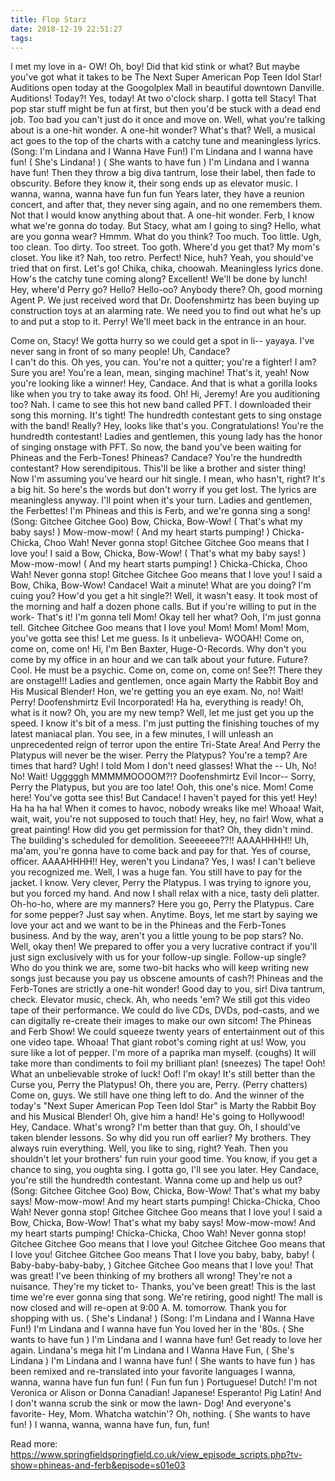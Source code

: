 ```yaml
---
title: Flop Starz
date: 2018-12-19 22:51:27
tags:
---
```


I met my love in a- OW! Oh, boy! Did that kid stink or what? But maybe you've got what it takes to be The Next Super American Pop Teen Idol Star! Auditions open today at the Googolplex Mall in beautiful downtown Danville.
Auditions! Today?! Yes, today! At two o'clock sharp.
I gotta tell Stacy! That pop star stuff might be fun at first, but then you'd be stuck with a dead end job.
Too bad you can't just do it once and move on.
Well, what you're talking about is a one-hit wonder.
A one-hit wonder? What's that? Well, a musical act goes to the top of the charts with a catchy tune and meaningless lyrics.
(Song: I'm Lindana and I Wanna Have Fun!) I'm Lindana and I wanna have fun! ( She's Lindana! ) ( She wants to have fun ) I'm Lindana and I wanna have fun! Then they throw a big diva tantrum, lose their label, then fade to obscurity.
Before they know it, their song ends up as elevator music.
I wanna, wanna, wanna have fun fun fun Years later, they have a reunion concert, and after that, they never sing again, and no one remembers them.
Not that I would know anything about that.
A one-hit wonder.
Ferb, I know what we're gonna do today.
But Stacy, what am I going to sing? Hello, what are you gonna wear? Hmmm.
What do you think? Too much.
Too little.
Ugh, too clean.
Too dirty.
Too street.
Too goth.
Where'd you get that? My mom's closet.
You like it? Nah, too retro.
Perfect! Nice, huh? Yeah, you should've tried that on first.
Let's go! Chika, chika, choowah.
Meaningless lyrics done.
How's the catchy tune coming along? Excellent! We'll be done by lunch! Hey, where'd Perry go? Hello? Hello-oo? Anybody there? Oh, good morning Agent P.
We just received word that Dr.
Doofenshmirtz has been buying up construction toys at an alarming rate.
We need you to find out what he's up to and put a stop to it.
Perry! We'll meet back in the entrance in an hour.


Come on, Stacy! We gotta hurry so we could get a spot in li-- yayaya.
I've never sang in front of so many people! Uh, Candace?   
I can't do this.
Oh yes, you can.
You're not a quitter; you're a fighter! I am? Sure you are! You're a lean, mean, singing machine! That's it, yeah! Now you're looking like a winner! Hey, Candace.
And that is what a gorilla looks like when you try to take away its food.
Oh! Hi, Jeremy! Are you auditioning too? Nah.
I came to see this hot new band called PFT.
I downloaded their song this morning.
It's tight! The hundredth contestant gets to sing onstage with the band! Really? Hey, looks like that's you.
Congratulations! You're the hundredth contestant! Ladies and gentlemen, this young lady has the honor of singing onstage with PFT.
So now, the band you've been waiting for Phineas and the Ferb-Tones! Phineas? Candace? You're the hundredth contestant? How serendipitous.
This'll be like a brother and sister thing! Now I'm assuming you've heard our hit single.
I mean, who hasn't, right? It's a big hit.
So here's the words but don't worry if you get lost.
The lyrics are meaningless anyway.
I'll point when it's your turn.
Ladies and gentlemen, the Ferbettes! I'm Phineas and this is Ferb, and we're gonna sing a song! (Song: Gitchee Gitchee Goo) Bow, Chicka, Bow-Wow! ( That's what my baby says! ) Mow-mow-mow! ( And my heart starts pumping! ) Chicka-Chicka, Choo Wah! Never gonna stop! Gitchee Gitchee Goo means that I love you! I said a Bow, Chicka, Bow-Wow! ( That's what my baby says! ) Mow-mow-mow! ( And my heart starts pumping! ) Chicka-Chicka, Choo Wah! Never gonna stop! Gitchee Gitchee Goo means that I love you! I said a Bow, Chika, Bow-Wow! Candace! Wait a minute! What are you doing? I'm cuing you? How'd you get a hit single?! Well, it wasn't easy.
It took most of the morning and half a dozen phone calls.
But if you're willing to put in the work- That's it! I'm gonna tell Mom! Okay tell her what? Ooh, I'm just gonna tell.
Gitchee Gitchee Goo means that I love you! Mom! Mom! Mom! Mom, you've gotta see this! Let me guess.
Is it unbelieva- WOOAH! Come on, come on, come on! Hi, I'm Ben Baxter, Huge-O-Records.
Why don't you come by my office in an hour and we can talk about your future.
Future? Cool.
He must be a psychic.
Come on, come on, come on! See?! There they are onstage!!! Ladies and gentlemen, once again Marty the Rabbit Boy and His Musical Blender! Hon, we're getting you an eye exam.
No, no! Wait! Perry! Doofenshmirtz Evil Incorporated! Ha ha, everything is ready! Oh, what is it now? Oh, you are my new temp? Well, let me just get you up the speed.
I know it's bit of a mess.
I'm just putting the finishing touches of my latest maniacal plan.
You see, in a few minutes, I will unleash an unprecedented reign of terror upon the entire Tri-State Area! And Perry the Platypus will never be the wiser.
Perry the Platypus? You're a temp? Are times that hard? Ugh! I told Mom I don't need glasses! What the -- Uh, No! No! Wait! Ugggggh MMMMMOOOOM?!? Doofenshmirtz Evil Incor-- Sorry, Perry the Platypus, but you are too late! Ooh, this one's nice.
Mom! Come here! You've gotta see this! But Candace! I haven't payed for this yet! Hey! Ha ha ha ha! When it comes to havoc, nobody wreaks like me! Whoaa! Wait, wait, wait, you're not supposed to touch that! Hey, hey, no fair! Wow, what a great painting! How did you get permission for that? Oh, they didn't mind.
The building's scheduled for demolition.
Seeeeeee??!! AAAAHHHH!! Uh, ma'am, you're gonna have to come back and pay for that.
Yes of course, officer.
AAAAHHHH!! Hey, weren't you Lindana? Yes, I was! I can't believe you recognized me.
Well, I was a huge fan.
You still have to pay for the jacket.
I know.
Very clever, Perry the Platypus.
I was trying to ignore you, but you forced my hand.
And now I shall relax with a nice, tasty deli platter.
Oh-ho-ho, where are my manners? Here you go, Perry the Platypus.
Care for some pepper? Just say when.
Anytime.
Boys, let me start by saying we love your act and we want to be in the Phineas and the Ferb-Tones business.
And by the way, aren't you a little young to be pop stars? No.
Well, okay then! We prepared to offer you a very lucrative contract if you'll just sign exclusively with us for your follow-up single.
Follow-up single? Who do you think we are, some two-bit hacks who will keep writing new songs just because you pay us obscene amounts of cash?! Phineas and the Ferb-Tones are strictly a one-hit wonder! Good day to you, sir! Diva tantrum, check.
Elevator music, check.
Ah, who needs 'em? We still got this video tape of their performance.
We could do live CDs, DVDs, pod-casts, and we can digitally re-create their images to make our own sitcom! The Phineas and Ferb Show! We could squeeze twenty years of entertainment out of this one video tape.
Whoaa! That giant robot's coming right at us! Wow, you sure like a lot of pepper.
I'm more of a paprika man myself.
(coughs) It will take more than condiments to foil my brilliant plan! (sneezes) The tape! Ooh! What an unbelievable stroke of luck! Oof! I'm okay! It's still better than the Curse you, Perry the Platypus! Oh, there you are, Perry.
(Perry chatters) Come on, guys.
We still have one thing left to do.
And the winner of the today's "Next Super American Pop Teen Idol Star" is Marty the Rabbit Boy and his Musical Blender! Oh, give him a hand! He's going to Hollywood! Hey, Candace.
What's wrong? I'm better than that guy.
Oh, I should've taken blender lessons.
So why did you run off earlier? My brothers.
They always ruin everything.
Well, you like to sing, right? Yeah.
Then you shouldn't let your brothers' fun ruin your good time.
You know, if you get a chance to sing, you oughta sing.
I gotta go, I'll see you later.
Hey Candace, you're still the hundredth contestant.
Wanna come up and help us out? (Song: Gitchee Gitchee Goo) Bow, Chicka, Bow-Wow! That's what my baby says! Mow-mow-mow! And my heart starts pumping! Chicka-Chicka, Choo Wah! Never gonna stop! Gitchee Gitchee Goo means that I love you! I said a Bow, Chicka, Bow-Wow! That's what my baby says! Mow-mow-mow! And my heart starts pumping! Chicka-Chicka, Choo Wah! Never gonna stop! Gitchee Gitchee Goo means that I love you! Gitchee Gitchee Goo means that I love you! Gitchee Gitchee Goo means That I love you baby, baby, baby! ( Baby-baby-baby-baby, ) Gitchee Gitchee Goo means that I love you! That was great! I've been thinking of my brothers all wrong! They're not a nuisance.
They're my ticket to- Thanks, you've been great! This is the last time we're ever gonna sing that song.
We're retiring, good night! The mall is now closed and will re-open at 9:00 A.
M.
tomorrow.
Thank you for shopping with us.
( She's Lindana! ) (Song: I'm Lindana and I Wanna Have Fun!) I'm Lindana and I wanna have fun You loved her in the '80s.
( She wants to have fun ) I'm Lindana and I wanna have fun! Get ready to love her again.
Lindana's mega hit I'm Lindana and I Wanna Have Fun, ( She's Lindana ) I'm Lindana and I wanna have fun! ( She wants to have fun ) has been remixed and re-translated into your favorite languages I wanna, wanna, wanna have fun fun fun! ( Fun fun fun ) Portuguese! Dutch! I'm not Veronica or Alison or Donna Canadian! Japanese! Esperanto! Pig Latin! And I don't wanna scrub the sink or mow the lawn- Dog! And everyone's favorite- Hey, Mom.
Whatcha watchin'? Oh, nothing.
( She wants to have fun! ) I wanna, wanna, wanna have fun, fun, fun! 

Read more: https://www.springfieldspringfield.co.uk/view_episode_scripts.php?tv-show=phineas-and-ferb&episode=s01e03
<!-- more -->